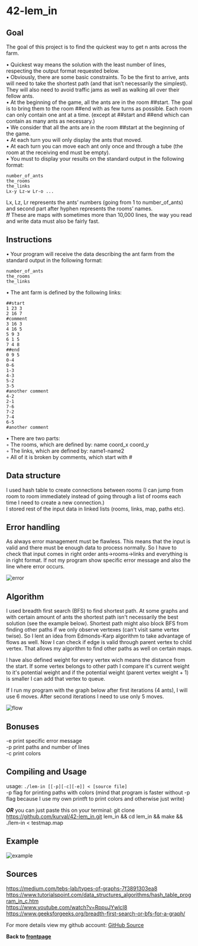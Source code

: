 # 42-lem_in

## Goal

The goal of this project is to find the quickest way to get n ants across the farm.  

• Quickest way means the solution with the least number of lines, respecting the
output format requested below.  
• Obviously, there are some basic constraints. To be the first to arrive, ants will need
to take the shortest path (and that isn’t necessarily the simplest). They will also
need to avoid traffic jams as well as walking all over their fellow ants.  
• At the beginning of the game, all the ants are in the room ##start. The goal is
to bring them to the room ##end with as few turns as possible. Each room can
only contain one ant at a time. (except at ##start and ##end which can contain
as many ants as necessary.)  
• We consider that all the ants are in the room ##start at the beginning of the game.  
• At each turn you will only display the ants that moved.  
• At each turn you can move each ant only once and through a tube (the room at
the receiving end must be empty).  
• You must to display your results on the standard output in the following format:
```
number_of_ants
the_rooms
the_links
Lx-y Lz-w Lr-o ...
```
Lx, Lz, Lr represents the ants’ numbers (going from 1 to number_of_ants) and second part after
hyphen represents the rooms’ names.  
***!!*** These are maps with sometimes more than 10,000 lines, the way you
read and write data must also be fairly fast.

## Instructions

• Your program will receive the data describing the ant farm from the standard output
in the following format:  

```
number_of_ants
the_rooms
the_links
```

• The ant farm is defined by the following links:

```
##start
1 23 3
2 16 7
#comment
3 16 3
4 16 5
5 9 3
6 1 5
7 4 8
##end
0 9 5
0-4
0-6
1-3
4-3
5-2
3-5
#another comment
4-2
2-1
7-6
7-2
7-4
6-5
#another comment
```
• There are two parts:  
  ◦ The rooms, which are defined by: name coord_x coord_y  
  ◦ The links, which are defined by: name1-name2  
  ◦ All of it is broken by comments, which start with #  

## Data structure

I used hash table to create connections between rooms (I can jump from room to room immediately instead of going through a list of rooms each time I need to create a new connection.)   
I stored rest of the input data in linked lists (rooms, links, map, paths etc).

## Error handling

As always error management must be flawless. This means that the input is valid and there must be enough data to process normally. So I have to check that input comes in right order ants->rooms->links and everything is in right format. If not my program show specific error message and also the line where error occurs.

![error](/images/error.png)

## Algorithm

I used breadth first search (BFS) to find shortest path. At some graphs and with certain amount of ants the shortest path isn't necessarily the best solution (see the example below). Shortest path might also block BFS from finding other paths if we only observe vertexes (can't visit same vertex twise). So I lent an idea from Edmonds-Karp algorithm to take advantage of flows as well. Now I can check if edge is valid through parent vertex to child vertex. That allows my algorithm to find other paths as well on certain maps.  
  
I have also defined weight for every vertex wich means the distance from the start. If some vertex belongs to other path I compare it's current weight to it's potential weight and if the potential weight (parent vertex weight + 1) is smaller I can add that vertex to queue.  
  
If I run my program with the graph below after first iterations (4 ants), I will use 6 moves. After second iterations I need to use only 5 moves.

![flow](/images/flow.png)

## Bonuses

-e print specific error message  
-p print paths and number of lines  
-c print colors  

## Compiling and Usage

usage: ``./lem-in [[-p][-c][-e]] < [source file]``  
-p flag for printing paths with colors (mind that program is faster without -p flag because I use my own printft to print colors and otherwise just write)

***OR*** you can just paste this on your terminal:
git clone https://github.com/kurval/42-lem_in.git lem_in && cd lem_in && make && ./lem-in < testmap.map  

## Example

![example](/images/print_screen.png)

## Sources
https://medium.com/tebs-lab/types-of-graphs-7f3891303ea8  
https://www.tutorialspoint.com/data_structures_algorithms/hash_table_program_in_c.htm  
https://www.youtube.com/watch?v=RppuJYwlcI8  
https://www.geeksforgeeks.org/breadth-first-search-or-bfs-for-a-graph/  

For more details view my github account: 
<a href="https://github.com/kurval/42-lem_in?raw=true" target="_blank">GitHub Source</a>
  
**Back to [frontpage](https://kurval.github.io/)**
